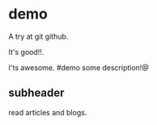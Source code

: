 # demo
A try at git github. 

It's good!!.



I'ts awesome.
#demo
some description!@
## subheader
read articles and blogs.